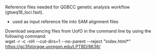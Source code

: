 Reference files needed for QGBCC genetic analysis workflow (gtseq18_loci.fast).
  - used as input reference file into SAM alignment files

Download sequencing files from UofO in the command line by using the following command:  
wget -r -c -nH --cut-dirs=1 --no-parent --reject "index.html*" https://gc3fstorage.uoregon.edu/LPTBD/8636/
